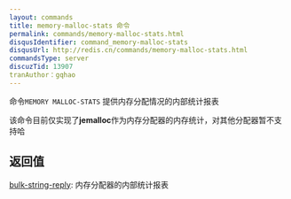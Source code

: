 ```yaml
---
layout: commands
title: memory-malloc-stats 命令
permalink: commands/memory-malloc-stats.html
disqusIdentifier: command_memory-malloc-stats
disqusUrl: http://redis.cn/commands/memory-malloc-stats.html
commandsType: server
discuzTid: 13907
tranAuthor：gqhao
---
```


命令`MEMORY MALLOC-STATS` 提供内存分配情况的内部统计报表

该命令目前仅实现了**jemalloc**作为内存分配器的内存统计，对其他分配器暂不支持哈

## 返回值

[bulk-string-reply](/topics/protocol.html#bulk-string-reply): 内存分配器的内部统计报表

